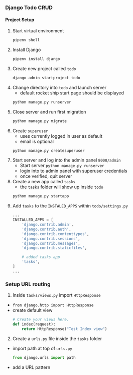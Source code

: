 ### Django Todo CRUD 

#### Project Setup
1) Start virtual environment 
    ~~~ bash 
    pipenv shell
    ~~~
2) Install Django  
    ~~~ bash
    pipenv install django
    ~~~    
3) Create new project called `todo`
    ~~~ bash
    django-admin startproject todo
    ~~~    
4) Change directory into `todo` and launch server
    - default rocket ship start page should be displayed
    ~~~ bash
    python manage.py runserver
    ~~~    
5) Close server and run first migration
    ~~~ bash
    python manage.py migrate
    ~~~    
6) Create `superuser`
    - uses currently logged in user as default
    - email is optional
    ~~~ bash
    python manage.py createsuperuser
    ~~~ 
 7) Start server and log into the admin panel `8000/admin` 
    - Start server `python manage.py runserver`  
    - login into to admin panel with superuser credentials
    - once verified, quit server
8) Create a new app called `tasks`
    - the `tasks` folder will show up inside `todo`
    ~~~ bash
    python manage.py startapp
    ~~~   
9) Add `tasks` to the `INSTALED_APPS` within `todo/settings.py`
    ~~~ py
    ...
    INSTALLED_APPS = [
        'django.contrib.admin',
        'django.contrib.auth',
        'django.contrib.contenttypes',
        'django.contrib.sessions',
        'django.contrib.messages',
        'django.contrib.staticfiles',

        # added tasks app
        'tasks',
    ]
    ...
    ~~~

### Setup URL routing
1) Inside `tasks/views.py` import `HttpResponse`
- `from django.http import HttpResponse`
- create default view
    ~~~ py
    # Create your views here.
    def index(request):
        return HttpResponse("Test Index view")
    ~~~
2) Create a `urls.py` file inside the `tasks` folder
- import path at top of `urls.py`
    ~~~ py
    from django.urls import path
    ~~~
- add a URL pattern
